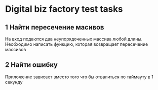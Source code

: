 # Digital biz factory test tasks

## 1 Найти пересечение масивов
На вход подаются два неупорядоченных массива любой длины.
Необходимо написать функцию, которая возвращает пересечение массивов

## 2 Найти ошибку
Приложение зависает вместо того что бы отвалиться по таймауту в 1 секунду